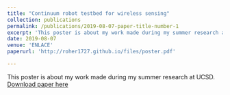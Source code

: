 ```yaml
---
title: "Continuum robot testbed for wireless sensing"
collection: publications
permalink: /publications/2019-08-07-paper-title-number-1
excerpt: 'This poster is about my work made during my summer research at UCSD.'
date: 2019-08-07
venue: 'ENLACE'
paperurl: 'http://roher1727.github.io/files/poster.pdf'

---
```

This poster is about my work made during my summer research at UCSD.
[Download paper here](http://academicpages.github.io/files/paper1.pdf)
